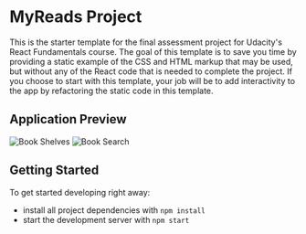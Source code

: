 # MyReads Project

This is the starter template for the final assessment project for Udacity's React Fundamentals course. The goal of this template is to save you time by providing a static example of the CSS and HTML markup that may be used, but without any of the React code that is needed to complete the project. If you choose to start with this template, your job will be to add interactivity to the app by refactoring the static code in this template.

## Application Preview
![Book Shelves](https://ibb.co/ZxrxDVB)
![Book Search](https://ibb.co/zN0YW1w)

## Getting Started

To get started developing right away:

* install all project dependencies with `npm install`
* start the development server with `npm start`